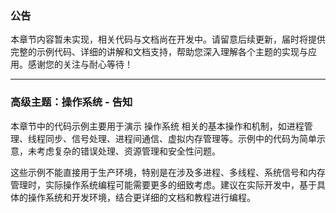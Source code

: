 ### 公告

本章节内容暂未实现，相关代码与文档尚在开发中。请留意后续更新，届时将提供完整的示例代码、详细的讲解和文档支持，帮助您深入理解各个主题的实现与应用。感谢您的关注与耐心等待！

---

### 高级主题：操作系统 - 告知

本章节中的代码示例主要用于演示 操作系统 相关的基本操作和机制，如进程管理、线程同步、信号处理、进程间通信、虚拟内存管理等。示例中的代码为简单示意，未考虑复杂的错误处理、资源管理和安全性问题。

这些示例不能直接用于生产环境，特别是在涉及多进程、多线程、系统信号和内存管理时，实际操作系统编程可能需要更多的细致考虑。建议在实际开发中，基于具体的操作系统和开发环境，结合更详细的文档和教程进行编程。

